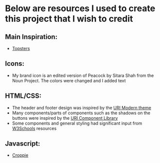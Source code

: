 # Below are resources I used to create this project that I wish to credit

## Main Inspiration:
- [Topsters](https://www.neverendingchartrendering.org/ "Topsters")

## Icons:
- My brand icon is an edited version of Peacock by Sitara Shah from the Noun Project. The colors were changed and I added text

## HTML/CSS:
- The header and footer design was inspired by the [URI Modern theme](https://github.com/uriweb/uri-modern "URI Modern Theme Github")
- Many components/parts of components such as the shadows on the buttons were inspired by the [URI Component Library](https://github.com/uriweb/uri-component-library "URI Component Library Github")
- Some components and general styling had significant input from [W3Schools](https://www.w3schools.com "W3Schools") resources

## Javascript:
- [Croppie](https://foliotek.github.io/Croppie/ "Croppie Github")
